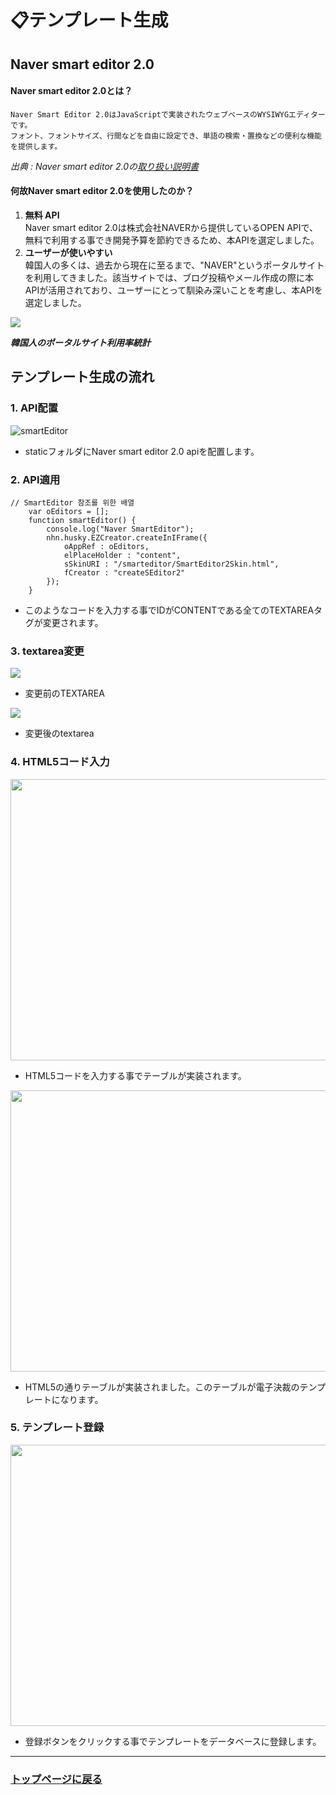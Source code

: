 # 📋テンプレート生成

## Naver smart editor 2.0

#### Naver smart editor 2.0とは？
  ```
Naver Smart Editor 2.0はJavaScriptで実装されたウェブベースのWYSIWYGエディターです。
フォント、フォントサイズ、行間などを自由に設定でき、単語の検索・置換などの便利な機能を提供します。
  ```
  *出典 : Naver smart editor 2.0の<a href="https://naver.github.io/smarteditor2/user_guide/1_intro/">取り扱い説明書</a>*

#### 何故Naver smart editor 2.0を使用したのか？
1. **無料 API** <br> Naver smart editor 2.0は株式会社NAVERから提供しているOPEN APIで、無料で利用する事でき開発予算を節約できるため、本APIを選定しました。
2. **ユーザーが使いやすい** <br> 韓国人の多くは、過去から現在に至るまで、"NAVER"というポータルサイトを利用してきました。該当サイトでは、ブログ投稿やメール作成の際に本APIが活用されており、ユーザーにとって馴染み深いことを考慮し、本APIを選定しました。 
<img src="https://github.com/leewoosang-hub/CollaVore/blob/master/images/naver.png">

 ***韓国人のポータルサイト利用率統計***

## テンプレート生成の流れ

### 1. API配置
![smartEditor](https://github.com/leewoosang-hub/CollaVore/blob/master/images/static.png)  
  
- staticフォルダにNaver smart editor 2.0 apiを配置します。

### 2. API適用

```
// SmartEditor 참조를 위한 배열
	var oEditors = [];
	function smartEditor() {
		console.log("Naver SmartEditor");
		nhn.husky.EZCreator.createInIFrame({
			oAppRef : oEditors,
			elPlaceHolder : "content",
			sSkinURI : "/smarteditor/SmartEditor2Skin.html",
			fCreator : "createSEditor2"
		});
	}
```

- このようなコードを入力する事でIDがCONTENTである全てのTEXTAREAタグが変更されます。

### 3. textarea変更
<img src="https://github.com/leewoosang-hub/CollaVore/blob/master/images/textarea_normal.PNG"/>

- 変更前のTEXTAREA

<img src="https://github.com/leewoosang-hub/CollaVore/blob/master/images/smarteditorENG.PNG" />

- 変更後のtextarea


### 4. HTML5コード入力
<img src="https://github.com/leewoosang-hub/CollaVore/blob/master/images/html-code.png" width="780" height="450"/>

- HTML5コードを入力する事でテーブルが実装されます。
  
<img src="https://github.com/leewoosang-hub/CollaVore/blob/master/images/Leave%20Application.PNG" width="780" height="450"/>

- HTML5の通りテーブルが実装されました。このテーブルが電子決裁のテンプレートになります。

### 5. テンプレート登録
<img src="https://github.com/leewoosang-hub/CollaVore/blob/master/images/insert_temp.PNG" width="780" height="450"/>

- 登録ボタンをクリックする事でテンプレートをデータベースに登録します。

---

### <a href="https://github.com/leewoosang-hub/CollaVore">トップページに戻る
